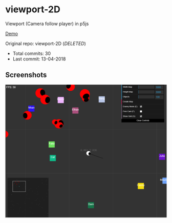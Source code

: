 # viewport-2D

Viewport (Camera follow player) in p5js

[Demo](https://hoangtran0410.github.io/p5js-playground/2018/viewport2d/)

Original repo: viewport-2D (*DELETED*)
+ Total commits: 30
+ Last commit: 13-04-2018

## Screenshots

![screenshot](./1.png)

